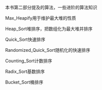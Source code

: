 本书第二部分提及的算法，一些进阶的算法知识

Max_Heapify用于维护最大堆的性质

Heap_Sort堆排序，把数组化为最大堆并排序

Quick_Sort快速排序

Randomized_Quick_Sort随机化的快速排序

Counting_Sort计数排序

Radix_Sort基数排序

Bucket_Sort桶排序
